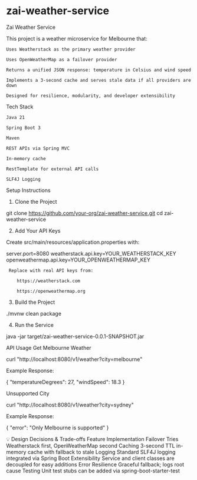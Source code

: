 # zai-weather-service

 Zai Weather Service

This project is a weather microservice for Melbourne that:

    Uses Weatherstack as the primary weather provider

    Uses OpenWeatherMap as a failover provider

    Returns a unified JSON response: temperature in Celsius and wind speed

    Implements a 3-second cache and serves stale data if all providers are down

    Designed for resilience, modularity, and developer extensibility

 Tech Stack

    Java 21

    Spring Boot 3

    Maven

    REST APIs via Spring MVC

    In-memory cache

    RestTemplate for external API calls

    SLF4J Logging


 Setup Instructions
1. Clone the Project

git clone https://github.com/your-org/zai-weather-service.git
cd zai-weather-service

2. Add Your API Keys

Create src/main/resources/application.properties with:

server.port=8080
weatherstack.api.key=YOUR_WEATHERSTACK_KEY
openweathermap.api.key=YOUR_OPENWEATHERMAP_KEY

     Replace with real API keys from:

        https://weatherstack.com

        https://openweathermap.org

3. Build the Project

./mvnw clean package

4. Run the Service

java -jar target/zai-weather-service-0.0.1-SNAPSHOT.jar

 API Usage
 Get Melbourne Weather

curl "http://localhost:8080/v1/weather?city=melbourne"

Example Response:

{
"temperatureDegrees": 27,
"windSpeed": 18.3
}

 Unsupported City

curl "http://localhost:8080/v1/weather?city=sydney"

Example Response:

{
"error": "Only Melbourne is supported"
}


💡 Design Decisions & Trade-offs
Feature	                                Implementation
Failover	              Tries Weatherstack first, OpenWeatherMap second
Caching	                  3-second TTL in-memory cache with fallback to stale
Logging                   Standard SLF4J logging integrated via Spring Boot
Extensibility	          Service and client classes are decoupled for easy additions
Error Resilience	      Graceful fallback; logs root cause
Testing                   Unit test stubs can be added via spring-boot-starter-test